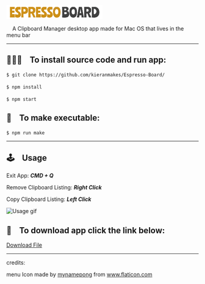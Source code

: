  <img src="https://github.com/kieranmakes/Espresso-Board/blob/master/icon/wordLogo.PNG" width='50%' >

&nbsp;&nbsp;&nbsp; A Clipboard Manager desktop app made for Mac OS that lives in the menu bar

<hr>

## 🏃🏾‍♂️ &nbsp;&nbsp; To install source code and run app:

    $ git clone https://github.com/kieranmakes/Espresso-Board/

    $ npm install

    $ npm start


## 🔫  &nbsp;&nbsp; To make executable:

    $ npm run make

<hr>

## 🕹 &nbsp;&nbsp; Usage

Exit App: ***CMD + Q***

Remove Clipboard Listing: ***Right Click***

Copy Clipboard Listing: ***Left Click***


![Usage gif](https://media.giphy.com/media/j3a9A6p0xUCGr32MxT/giphy.gif)


## 🔗 &nbsp;&nbsp; To download app click the link below:

<a href="https://drive.google.com/file/d/1gFsapAsHEf6b3-jBDVS_B8xZEqOz05CO/view?usp=sharing">Download File</a>

<hr>

credits: 

<div>menu Icon made by <a href="https://www.flaticon.com/authors/mynamepong" title="mynamepong">mynamepong</a> from <a href="https://www.flaticon.com/" title="Flaticon">www.flaticon.com</a></div>

